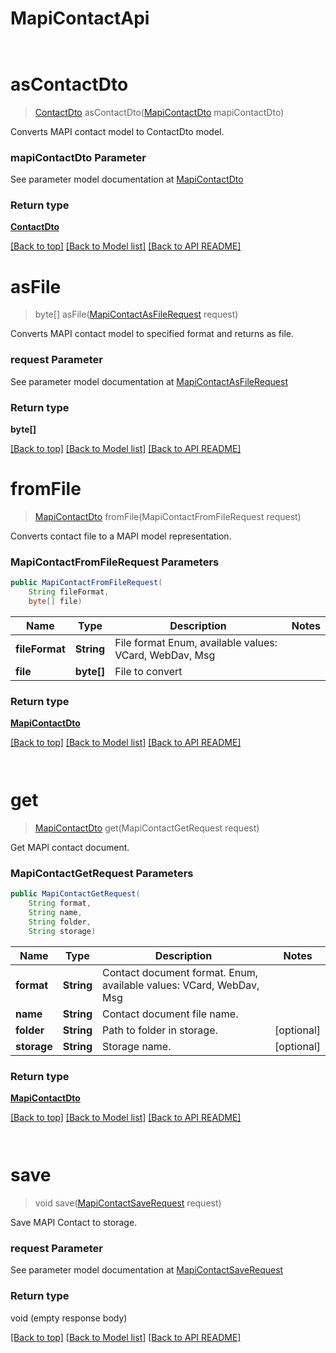 # MapiContactApi

            ﻿
<a name="asContactDto"></a>
# asContactDto
> [ContactDto](ContactDto.md) asContactDto([MapiContactDto](MapiContactDto.md) mapiContactDto)

Converts MAPI contact model to ContactDto model.             

### mapiContactDto Parameter

See parameter model documentation at [MapiContactDto](MapiContactDto.md)

### Return type

[**ContactDto**](ContactDto.md)

[[Back to top]](#) [[Back to Model list]](Models.md) [[Back to API README]](README.md)
            ﻿
<a name="asFile"></a>
# asFile
> byte[] asFile([MapiContactAsFileRequest](MapiContactAsFileRequest.md) request)

Converts MAPI contact model to specified format and returns as file.             

### request Parameter

See parameter model documentation at [MapiContactAsFileRequest](MapiContactAsFileRequest.md)

### Return type

**byte[]**

[[Back to top]](#) [[Back to Model list]](Models.md) [[Back to API README]](README.md)
            ﻿
<a name="fromFile"></a>
# **fromFile**
> [MapiContactDto](MapiContactDto.md) fromFile(MapiContactFromFileRequest request)

Converts contact file to a MAPI model representation.             

### **MapiContactFromFileRequest** Parameters
```java
public MapiContactFromFileRequest(
    String fileFormat, 
    byte[] file)
```

Name | Type | Description | Notes
---- | ---- | ----------- | -----
 **fileFormat** | **String**| File format Enum, available values: VCard, WebDav, Msg |
 **file** | **byte[]**| File to convert |

### Return type

[**MapiContactDto**](MapiContactDto.md)

[[Back to top]](#) [[Back to Model list]](Models.md) [[Back to API README]](README.md)

            ﻿
<a name="get"></a>
# **get**
> [MapiContactDto](MapiContactDto.md) get(MapiContactGetRequest request)

Get MAPI contact document.             

### **MapiContactGetRequest** Parameters
```java
public MapiContactGetRequest(
    String format, 
    String name, 
    String folder, 
    String storage)
```

Name | Type | Description | Notes
---- | ---- | ----------- | -----
 **format** | **String**| Contact document format. Enum, available values: VCard, WebDav, Msg |
 **name** | **String**| Contact document file name. |
 **folder** | **String**| Path to folder in storage. | [optional]
 **storage** | **String**| Storage name. | [optional]

### Return type

[**MapiContactDto**](MapiContactDto.md)

[[Back to top]](#) [[Back to Model list]](Models.md) [[Back to API README]](README.md)

            ﻿
<a name="save"></a>
# save
> void save([MapiContactSaveRequest](MapiContactSaveRequest.md) request)

Save MAPI Contact to storage.             

### request Parameter

See parameter model documentation at [MapiContactSaveRequest](MapiContactSaveRequest.md)

### Return type

void (empty response body)

[[Back to top]](#) [[Back to Model list]](Models.md) [[Back to API README]](README.md)
